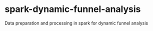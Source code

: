 # spark-dynamic-funnel-analysis
Data preparation and processing in spark for dynamic funnel analysis
